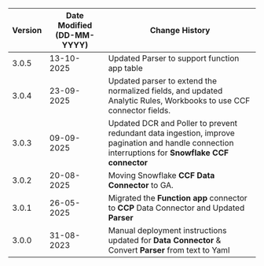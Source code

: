 | **Version** | **Date Modified (DD-MM-YYYY)** | **Change History**                                                 |
|-------------|--------------------------------|--------------------------------------------------------------------|
| 3.0.5       | 13-10-2025                     | Updated Parser to support function app table                       |
| 3.0.4       | 23-09-2025                     | Updated parser to extend the normalized fields, and updated Analytic Rules, Workbooks to use CCF connector fields.                              |
| 3.0.3       | 09-09-2025                     | Updated DCR and Poller to prevent redundant data ingestion, improve pagination and handle connection interruptions for **Snowflake CCF connector**|
| 3.0.2       | 20-08-2025                     | Moving Snowflake **CCF Data Connector** to GA.|
| 3.0.1       | 26-05-2025                     | Migrated the **Function app** connector to **CCP** Data Connector and Updated **Parser**|
| 3.0.0       | 31-08-2023                     | Manual deployment instructions updated for **Data Connector** & Convert **Parser** from text to Yaml|           
                                                                                                                 
